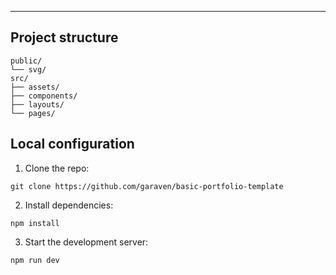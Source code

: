 
<hr>
<div align="center">

</div>

## **Project structure**
```
public/
└── svg/
src/
├── assets/
├── components/
├── layouts/
└── pages/
```

## **Local configuration** 
1. Clone the repo:  
```
git clone https://github.com/garaven/basic-portfolio-template
```
2. Install dependencies:
```  
npm install
```
3. Start the development server:
```  
npm run dev
```

